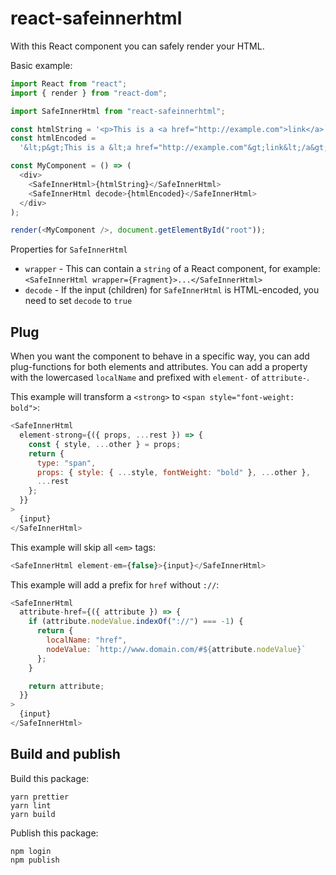 # react-safeinnerhtml

With this React component you can safely render your HTML.

Basic example:

```js
import React from "react";
import { render } from "react-dom";

import SafeInnerHtml from "react-safeinnerhtml";

const htmlString = '<p>This is a <a href="http://example.com">link</a>.</p>';
const htmlEncoded =
  '&lt;p&gt;This is a &lt;a href="http://example.com"&gt;link&lt;/a&gt;.&lt;/p&gt;';

const MyComponent = () => (
  <div>
    <SafeInnerHtml>{htmlString}</SafeInnerHtml>
    <SafeInnerHtml decode>{htmlEncoded}</SafeInnerHtml>
  </div>
);

render(<MyComponent />, document.getElementById("root"));
```

Properties for `SafeInnerHtml`

- `wrapper` - This can contain a `string` of a React component, for example: `<SafeInnerHtml wrapper={Fragment}>...</SafeInnerHtml>`
- `decode` - If the input (children) for `SafeInnerHtml` is HTML-encoded, you need to set `decode` to `true`

## Plug

When you want the component to behave in a specific way, you can add plug-functions for
both elements and attributes. You can add a property with the lowercased `localName` and
prefixed with `element-` of `attribute-`.

This example will transform a `<strong>` to `<span style="font-weight: bold">`:

```js
<SafeInnerHtml
  element-strong={({ props, ...rest }) => {
    const { style, ...other } = props;
    return {
      type: "span",
      props: { style: { ...style, fontWeight: "bold" }, ...other },
      ...rest
    };
  }}
>
  {input}
</SafeInnerHtml>
```

This example will skip all `<em>` tags:

```js
<SafeInnerHtml element-em={false}>{input}</SafeInnerHtml>
```

This example will add a prefix for `href` without `://`:

```js
<SafeInnerHtml
  attribute-href={({ attribute }) => {
    if (attribute.nodeValue.indexOf("://") === -1) {
      return {
        localName: "href",
        nodeValue: `http://www.domain.com/#${attribute.nodeValue}`
      };
    }

    return attribute;
  }}
>
  {input}
</SafeInnerHtml>
```

## Build and publish

Build this package:

```
yarn prettier
yarn lint
yarn build
```

Publish this package:

```
npm login
npm publish
```

